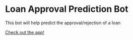 # Loan Approval Prediction Bot

This bot will help predict the approval/rejection of a loan

[Check out the app!](https://dkamp007-capstone-loan-app-ejtmmg.streamlit.app/)
